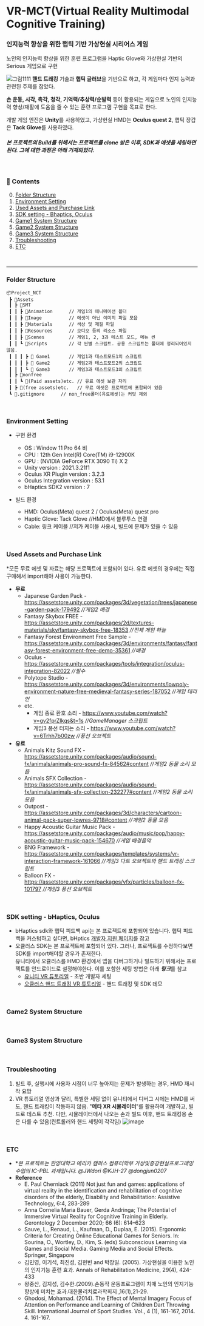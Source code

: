 # VR-MCT(Virtual Reality Multimodal Cognitive Training)

### 인지능력 향상을 위한 햅틱 기반 가상현실 시리어스 게임

노인의 인지능력 향상을 위한 훈련 프로그램을 Haptic Glove와 가상현실 기반의 Serious 게임으로 구현

![그림1111](https://github.com/JWdori/VR-MCT/assets/42615916/3ebbaea7-b955-4553-89d7-2ab7e0226a5c)
**핸드 트래킹** 기술과 **햅틱 글러브**을 기반으로 하고, 각 게임마다 인지 능력과 관련된 주제를 잡았다.

**손 운동, 시각, 촉각, 청각, 기억력/추상력/순발력** 등이 활용되는 게임으로 노인의 인지능력 향상/재활에 도움을 줄 수 있는 훈련 프로그램 구현을 목표로 한다.


개발 게임 엔진은 **Unity**를 사용하였고, 가상현실 HMD는 **Oculus quest 2**, 햅틱 장갑은 **Tack Glove**를 사용하였다.

##### 본 프로젝트의 Build를 위해서는 프로젝트를 clone 받은 이후, SDK과 에셋을 세팅하면 된다. 그에 대한 과정은 아래 기재되었다.  

<br/>

### :orange_book: Contents
0. [Folder Structure](#folder-structure)
1. [Environment Setting](#Environment-Setting)
2. [Used Assets and Purchase Link](#Used-Assets-and-Purchase-Link)
3. [SDK setting - Bhaptics, Oculus](#SDK-setting---Bhaptics,-Oculus)
4. [Game1 System Structure](#Game1-System-Structure)
5. [Game2 System Structure](#Game2-System-Structure)
6. [Game3 System Structure](#Game3-System-Structure)
7. [Troubleshooting](#Troubleshooting)
8. [ETC](#etc)

<br/>

-----

### Folder Structure

```
📦Project_NCT       
 ┣ 📂Assets
 ┃ ┣ 📂SMT          
 ┃ ┃ ┣ 📂Animation      // 게임1의 애니메이션 폴더
 ┃ ┃ ┣ 📂Image          // 에셋이 아닌 이미지 파일 모음
 ┃ ┃ ┣ 📂Materials      // 색상 및 재질 파일
 ┃ ┃ ┣ 📂Resources      // 오디오 등의 리소스 파일
 ┃ ┃ ┣ 📂Scenes         // 게임1, 2, 3과 테스트 모드, 메뉴 씬
 ┃ ┃ ┗ 📂Scripts        // 각 씬별 스크립트. 공용 스크립트는 폴더에 정리되어있지 않음.
 ┃ ┃ ┃ ┣ 📂 Game1       // 게임1과 테스트모드1의 스크립트
 ┃ ┃ ┃ ┣ 📂 Game2       // 게임2과 테스트모드2의 스크립트
 ┃ ┃ ┃ ┗ 📂 Game3       // 게임3과 테스트모드3의 스크립트
 ┃ ┣ 📂nonfree
 ┃ ┃ ┗ 📂(Paid assets)etc. // 유료 에셋 보관 자리
 ┃ ┣ 📂(free assets)etc.   // 무료 에셋은 프로젝트에 포함되어 있음
 ┗ 📂.gitignore      // non_free폴더(유료에셋)는 커밋 제외
```

<br/>

### Environment Setting

- 구현 환경
  - OS : Window 11 Pro 64 비
  - CPU : 12th Gen Intel(R) Core(TM) i9-12900K
  - GPU : (NVIDIA GeForce RTX 3090 Ti) X 2
  - Unity version : 2021.3.21f1
  - Oculus XR Plugin version : 3.2.3
  - Oculus Integration version : 53.1
  - bHaptics SDK2 version : 7                             

- 빌드 환경
  - HMD: Oculus(Meta) quest 2 / Oculus(Meta) quest pro
  - Haptic Glove: Tack Glove                              //HMD에서 블루투스 연결
  - Cable: 링크 케이블                                     //저가 케이블 사용시, 빌드에 문제가 있을 수 있음
    
<br/>

### Used Assets and Purchase Link
*모든 무료 에셋 및 자료는 해당 프로젝트에 포함되어 있다. 유료 에셋의 경우에는 직접 구매해서 import해야 사용이 가능한다.
- **무료**
  - Japanese Garden Pack - https://assetstore.unity.com/packages/3d/vegetation/trees/japanese-garden-pack-179492         *//게임2 배경*
  - Fantasy Skybox FREE - https://assetstore.unity.com/packages/2d/textures-materials/sky/fantasy-skybox-free-18353      *//전체 게임 하늘*
  - Fantasy Forest Environment Free Sample - https://assetstore.unity.com/packages/3d/environments/fantasy/fantasy-forest-environment-free-demo-35361  *//배경*
  - Oculus - https://assetstore.unity.com/packages/tools/integration/oculus-integration-82022               *//필수*
  - Polytope Studio - https://assetstore.unity.com/packages/3d/environments/lowpoly-environment-nature-free-medieval-fantasy-series-187052  *//게임 테리언*
  - etc.
    - 게임 종료 환호 소리 - https://www.youtube.com/watch?v=gv2fprZIkqs&t=1s     *//GameManager 스크립트*
    - 게임3 풍선 터지는 소리 - https://www.youtube.com/watch?v=6Trhh7b00zw        *//풍선 오브젝트*
- **유료**
   - Animals Kitz Sound FX - https://assetstore.unity.com/packages/audio/sound-fx/animals/animals-pro-sound-fx-84562#content *//게임2 동물 소리 모음*
   - Animals SFX Collection - https://assetstore.unity.com/packages/audio/sound-fx/animals/animals-sfx-collection-232277#content *//게임2 동물 소리 모음*
   - Outpost - https://assetstore.unity.com/packages/3d/characters/cartoon-animal-pack-super-lowres-9718#content *//게임2 동물 모음*
   - Happy Acoustic Guitar Music Pack -https://assetstore.unity.com/packages/audio/music/pop/happy-acoustic-guitar-music-pack-154670  *//게임 배경음악*
   - BNG Framework - https://assetstore.unity.com/packages/templates/systems/vr-interaction-framework-161066 *//게임3 다트 오브젝트와 핸드 트래킹 스크립트*
   - Balloon FX - https://assetstore.unity.com/packages/vfx/particles/balloon-fx-101797  *//게임3 풍선 오브젝트*


<br/>

### SDK setting - bHaptics, Oculus
- bHaptics sdk와 햅틱 피드백 api는 본 프로젝트에 포함되어 있습니다. 햅틱 피드백을 커스텀하고 싶다면, bHptics [개발자 지원 페이지](https://www.bhaptics.com/support/developers)를 참고
- 오큘러스 SDK는 본 프로젝트에 포함되어 있다. 그러나, 프로젝트를 수정하다보면 SDK를 import해야할 경우가 존재한다.<br/>유니티에서 오큘러스를 HMD 환경에서 앱을 디버그하거나 빌드하기 위해서는 프로젝트를 안드로이드로 설정해야한다. 이를 포함한 세팅 방법은 아래 ***링크***를 참고
  - [유니티 VR 튜토리얼](https://learn.unity.com/course/create-with-vr) - 초반 개발자 세팅
  - [오큘러스 핸드 트래킹 VR 튜토리얼](https://www.youtube.com/watch?v=WELSs-lPJYA) - 핸드 트래킹 및 SDK 데모

<br/>

### Game2 System Structure

<br/>

### Game3 System Structure



<br/>

### Troubleshooting
   1) 빌드 후, 실행시에 사용자 시점이 너무 높아지는 문제가 발생하는 경우, HMD 재시작 요망
   2) VR 튜토리얼 영상과 달리, 특별한 세팅 없이 유니티에서 디버그 시에는 HMD를 써도, 핸드 트래킹이 작동하지 않음. "**메타 XR 시뮬레이터**"를 활용하여 개발하고, 빌드로 테스트 추천. 다만, 시뮬레이터에서 나오는 손과 빌드 이후, 핸드 트래킹용 손은 다를 수 있음(컨트롤러와 핸드 세팅이 각각임)
  ![image](https://github.com/JWdori/VR-MCT/assets/42615916/d3bafd69-5540-4089-9393-5858197d34cf)



<br/>


### ETC
 - **본 프로젝트는 한양대학교 에리카 캠퍼스 컴퓨터학부 가상및증강현실프로그래밍 수업의 IC-PBL 과제입니다. @JWdori @KJH-27 @dongjun0207*
 - **Reference**
    - E. Paul Cherniack (2011) Not just fun and games: applications of virtual reality in the identification and rehabilitation of cognitive disorders of the elderly, Disability and Rehabilitation: Assistive Technology, 6:4, 283-289
    - Anna Cornelia Maria Bauer, Gerda Andringa; The Potential of Immersive Virtual Reality for Cognitive Training in Elderly. Gerontology 2 December 2020; 66 (6): 614–623
    - Sauve, L., Renaud, L., Kaufman, D., Duplaa, E. (2015). Ergonomic Criteria for Creating Online Educational Games for Seniors. In: Sourina, O., Wortley, D., Kim, S. (eds) Subconscious Learning via Games and Social Media. Gaming Media and Social Effects. Springer, Singapore
    - 김민영, 이기석, 최진성, 김현빈 and 박창일. (2005). 가상현실을 이용한 노인의 인지기능 훈련 효과. Annals of Rehabilitation Medicine, 29(4), 424-433
    - 왕중산, 김지성, 김수한.(2009).손동작 운동프로그램이 치매 노인의 인지기능 향상에 미치는 효과.대한물리치료과학회지 ,16(1),21-29.
    - Ghodosi, Mohamad. (2014). The Effect of Mental Imagery Focus of Attention on Performance and Learning of Children Dart Throwing Skill. International Journal of Sport Studies. Vol., 4 (1), 161-167, 2014. 4. 161-167. 
